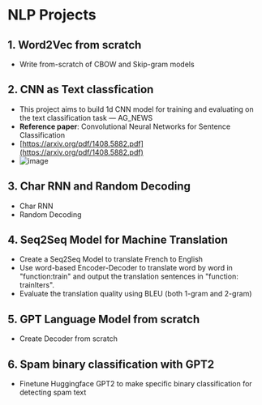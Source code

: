 # NLP Projects
## 1. Word2Vec from scratch
* Write from-scratch of CBOW and Skip-gram models
    
## 2. CNN as Text classfication
  * This project aims to build 1d CNN model for training and evaluating on the text classification task — AG_NEWS
  * **Reference paper**: Convolutional Neural Networks for Sentence Classification
  * [https://arxiv.org/pdf/1408.5882.pdf](https://arxiv.org/pdf/1408.5882.pdf)
  * ![image](https://github.com/Jerryson520/NLP-Projects/assets/67813088/9733fc1f-d5e4-4fd4-aa51-3c93a9e372bc)

## 3. Char RNN and Random Decoding
  * Char RNN
  * Random Decoding

## 4. Seq2Seq Model for Machine Translation
  * Create a Seq2Seq Model to translate French to English
  * Use word-based Encoder-Decoder to translate word by word in "function:train" and output the translation sentences in "function: trainIters".
  * Evaluate the translation quality using BLEU (both 1-gram and 2-gram)

## 5. GPT Language Model from scratch
* Create Decoder from scratch

## 6. Spam binary classification with GPT2
* Finetune Huggingface GPT2 to make specific binary classification for detecting spam text

